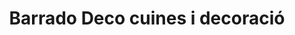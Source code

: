 ---
title: "Barrado Deco cuines i decoració"
url: /reus/barrado-deco-cuines-i-decoracio/
shop: cocina
---